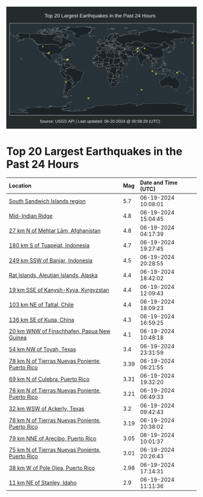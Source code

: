 ![Map](./map.png)

# Top 20 Largest Earthquakes in the Past 24 Hours

| Location | Mag | Date and Time (UTC) |
|:---|:---|:---|
| [South Sandwich Islands region](https://earthquake.usgs.gov/earthquakes/eventpage/us7000mtdy) | 5.7 | 06-19-2024 10:08:01 |
| [Mid-Indian Ridge](https://earthquake.usgs.gov/earthquakes/eventpage/us7000mtfj) | 4.8 | 06-19-2024 15:04:45 |
| [27 km N of Mehtar Lām, Afghanistan](https://earthquake.usgs.gov/earthquakes/eventpage/us7000mtch) | 4.8 | 06-19-2024 04:17:39 |
| [180 km S of Tuapejat, Indonesia](https://earthquake.usgs.gov/earthquakes/eventpage/us7000mtgv) | 4.7 | 06-19-2024 19:27:45 |
| [249 km SSW of Banjar, Indonesia](https://earthquake.usgs.gov/earthquakes/eventpage/us7000mthe) | 4.5 | 06-19-2024 20:28:55 |
| [Rat Islands, Aleutian Islands, Alaska](https://earthquake.usgs.gov/earthquakes/eventpage/us7000mtgj) | 4.4 | 06-19-2024 18:42:02 |
| [19 km SSE of Kanysh-Kyya, Kyrgyzstan](https://earthquake.usgs.gov/earthquakes/eventpage/us7000mtej) | 4.4 | 06-19-2024 12:09:43 |
| [103 km NE of Taltal, Chile](https://earthquake.usgs.gov/earthquakes/eventpage/us7000mtgc) | 4.4 | 06-19-2024 18:09:23 |
| [136 km SE of Kuqa, China](https://earthquake.usgs.gov/earthquakes/eventpage/us7000mtfz) | 4.3 | 06-19-2024 16:59:25 |
| [20 km WNW of Finschhafen, Papua New Guinea](https://earthquake.usgs.gov/earthquakes/eventpage/us7000mte9) | 4.1 | 06-19-2024 10:48:18 |
| [54 km NW of Toyah, Texas](https://earthquake.usgs.gov/earthquakes/eventpage/tx2024makc) | 3.4 | 06-19-2024 23:31:59 |
| [78 km N of Tierras Nuevas Poniente, Puerto Rico](https://earthquake.usgs.gov/earthquakes/eventpage/pr71453248) | 3.39 | 06-19-2024 06:21:55 |
| [69 km N of Culebra, Puerto Rico](https://earthquake.usgs.gov/earthquakes/eventpage/pr71453443) | 3.31 | 06-19-2024 19:32:20 |
| [76 km N of Tierras Nuevas Poniente, Puerto Rico](https://earthquake.usgs.gov/earthquakes/eventpage/pr71453268) | 3.21 | 06-19-2024 06:49:33 |
| [32 km WSW of Ackerly, Texas](https://earthquake.usgs.gov/earthquakes/eventpage/tx2024lziu) | 3.2 | 06-19-2024 09:42:43 |
| [76 km N of Tierras Nuevas Poniente, Puerto Rico](https://earthquake.usgs.gov/earthquakes/eventpage/pr71453468) | 3.19 | 06-19-2024 20:38:02 |
| [79 km NNE of Arecibo, Puerto Rico](https://earthquake.usgs.gov/earthquakes/eventpage/pr71453293) | 3.05 | 06-19-2024 10:01:37 |
| [75 km N of Tierras Nuevas Poniente, Puerto Rico](https://earthquake.usgs.gov/earthquakes/eventpage/pr71453458) | 3.01 | 06-19-2024 20:26:43 |
| [38 km W of Pole Ojea, Puerto Rico](https://earthquake.usgs.gov/earthquakes/eventpage/pr71453388) | 2.98 | 06-19-2024 17:14:31 |
| [11 km NE of Stanley, Idaho](https://earthquake.usgs.gov/earthquakes/eventpage/us7000mted) | 2.9 | 06-19-2024 11:11:36 |
